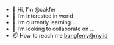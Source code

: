 - 👋 Hi, I’m @cakfer
- 👀 I’m interested in world
- 🌱 I’m currently learning ...
- 💞️ I’m looking to collaborate on ...
- 📫 How to reach me bungferry@my.id

<!---
cakfer/cakfer is a ✨ special ✨ repository because its `README.md` (this file) appears on your GitHub profile.
You can click the Preview link to take a look at your changes.
--->
